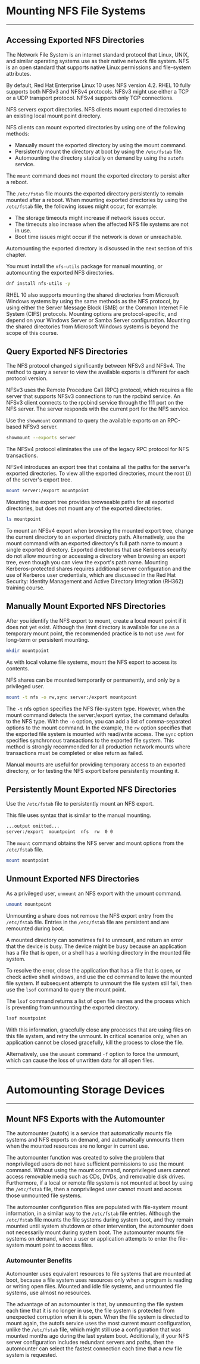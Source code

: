 # Mounting NFS File Systems
---

## Accessing Exported NFS Directories

The Network File System is an internet standard protocol that Linux, UNIX, and similar operating systems use as their native network file system. NFS is an open standard that supports native Linux permissions and file-system attributes.

By default, Red Hat Enterprise Linux 10 uses NFS version 4.2. RHEL 10 fully supports both NFSv3 and NFSv4 protocols. NFSv3 might use either a TCP or a UDP transport protocol. NFSv4 supports only TCP connections.

NFS servers export directories. NFS clients mount exported directories to an existing local mount point directory.

NFS clients can mount exported directories by using one of the following methods:

- Manually mount the exported directory by using the mount command.
- Persistently mount the directory at boot by using the `/etc/fstab` file.
- Automounting the directory statically on demand by using the `autofs` service.

The `mount` command does not mount the exported directory to persist after a reboot.

The `/etc/fstab` file mounts the exported directory persistently to remain mounted after a reboot. When mounting exported directories by using the `/etc/fstab` file, the following issues might occur, for example:

- The storage timeouts might increase if network issues occur.
- The timeouts also increase when the affected NFS file systems are not in use.
- Boot time issues might occur if the network is down or unreachable.

Automounting the exported directory is discussed in the next section of this chapter.

You must install the `nfs-utils` package for manual mounting, or automounting the exported NFS directories.

```bash
dnf install nfs-utils -y
```

RHEL 10 also supports mounting the shared directories from Microsoft Windows systems by using the same methods as the NFS protocol, by using either the Server Message Block (SMB) or the Common Internet File System (CIFS) protocols. Mounting options are protocol-specific, and depend on your Windows Server or Samba Server configuration. Mounting the shared directories from Microsoft Windows systems is beyond the scope of this course.

## Query Exported NFS Directories

The NFS protocol changed significantly between NFSv3 and NFSv4. The method to query a server to view the available exports is different for each protocol version.

NFSv3 uses the Remote Procedure Call (RPC) protocol, which requires a file server that supports NFSv3 connections to run the rpcbind service. An NFSv3 client connects to the rpcbind service through the 111 port on the NFS server. The server responds with the current port for the NFS service.

Use the `showmount` command to query the available exports on an RPC-based NFSv3 server.

```bash
showmount --exports server
```

The NFSv4 protocol eliminates the use of the legacy RPC protocol for NFS transactions.

NFSv4 introduces an export tree that contains all the paths for the server's exported directories. To view all the exported directories, mount the root (/) of the server's export tree.

```bash
mount server:/export mountpoint
```

Mounting the export tree provides browseable paths for all exported directories, but does not mount any of the exported directories.

```bash 
ls mountpoint
```

To mount an NFSv4 export when browsing the mounted export tree, change the current directory to an exported directory path. Alternatively, use the mount command with an exported directory's full path name to mount a single exported directory. Exported directories that use Kerberos security do not allow mounting or accessing a directory when browsing an export tree, even though you can view the export's path name. Mounting Kerberos-protected shares requires additional server configuration and the use of Kerberos user credentials, which are discussed in the Red Hat Security: Identity Management and Active Directory Integration (RH362) training course.

## Manually Mount Exported NFS Directories

After you identify the NFS export to mount, create a local mount point if it does not yet exist. Although the /mnt directory is available for use as a temporary mount point, the recommended practice is to not use `/mnt` for long-term or persistent mounting.


```bash
mkdir mountpoint
```

As with local volume file systems, mount the NFS export to access its contents.

NFS shares can be mounted temporarily or permanently, and only by a privileged user.

```bash
mount -t nfs -o rw,sync server:/export mountpoint
```

The `-t` nfs option specifies the NFS file-system type. However, when the mount command detects the server:/export syntax, the command defaults to the NFS type. With the `-o` option, you can add a list of comma-separated options to the mount command. In the example, the `rw` option specifies that the exported file system is mounted with read/write access. The `sync` option specifies synchronous transactions to the exported file system. This method is strongly recommended for all production network mounts where transactions must be completed or else return as failed.

Manual mounts are useful for providing temporary access to an exported directory, or for testing the NFS export before persistently mounting it.

## Persistently Mount Exported NFS Directories

Use the `/etc/fstab` file to persistently mount an NFS export.

This file uses syntax that is similar to the manual mounting.

```bash
...output omitted...
server:/export  mountpoint  nfs  rw  0 0
```

The `mount` command obtains the NFS server and mount options from the `/etc/fstab` file.

```bash
mount mountpoint
```

## Unmount Exported NFS Directories

As a privileged user, `unmount` an NFS export with the umount command.

```bash
umount mountpoint
```

Unmounting a share does not remove the NFS export entry from the `/etc/fstab` file. Entries in the `/etc/fstab` file are persistent and are remounted during boot.

A mounted directory can sometimes fail to unmount, and return an error that the device is busy. The device might be busy because an application has a file that is open, or a shell has a working directory in the mounted file system.

To resolve the error, close the application that has a file that is open, or check active shell windows, and use the cd command to leave the mounted file system. If subsequent attempts to unmount the file system still fail, then use the `lsof` command to query the mount point.

The `lsof` command returns a list of open file names and the process which is preventing from unmounting the exported directory.

```bash
lsof mountpoint
```

With this information, gracefully close any processes that are using files on this file system, and retry the unmount. In critical scenarios only, when an application cannot be closed gracefully, kill the process to close the file.

Alternatively, use the `umount` command `-f` option to force the unmount, which can cause the loss of unwritten data for all open files.

---
# Automounting Storage Devices
---

## Mount NFS Exports with the Automounter

The automounter (autofs) is a service that automatically mounts file systems and NFS exports on demand, and automatically unmounts them when the mounted resources are no longer in current use.

The automounter function was created to solve the problem that nonprivileged users do not have sufficient permissions to use the mount command. Without using the mount command, nonprivileged users cannot access removable media such as CDs, DVDs, and removable disk drives. Furthermore, if a local or remote file system is not mounted at boot by using the `/etc/fstab` file, then a nonprivileged user cannot mount and access those unmounted file systems.

The automounter configuration files are populated with file-system mount information, in a similar way to the `/etc/fstab` file entries. Although the `/etc/fstab` file mounts the file systems during system boot, and they remain mounted until system shutdown or other intervention, the automounter does not necessarily mount during system boot. The automounter mounts file systems on demand, when a user or application attempts to enter the file-system mount point to access files.

### Automounter Benefits

Automounter uses equivalent resources to file systems that are mounted at boot, because a file system uses resources only when a program is reading or writing open files. Mounted and idle file systems, and unmounted file systems, use almost no resources.

The advantage of an automounter is that, by unmounting the file system each time that it is no longer in use, the file system is protected from unexpected corruption when it is open. When the file system is directed to mount again, the autofs service uses the most current mount configuration, unlike the `/etc/fstab` file, which might still use a configuration that was mounted months ago during the last system boot. Additionally, if your NFS server configuration includes redundant servers and paths, then the automounter can select the fastest connection each time that a new file system is requested.

